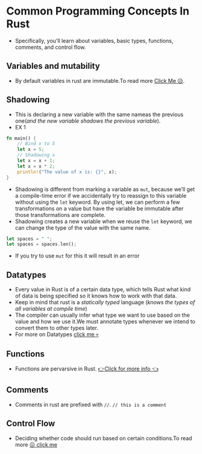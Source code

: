 # Common Programming Concepts In Rust

- Specifically, you’ll learn about variables, basic types, functions, comments, and control flow.

## Variables and mutability

- By default variables in rust are immutable.To read more [Click Me 😥](/docs/0x2vars.md).

## Shadowing

- This is declaring a new variable with the same nameas the previous one(_and the new variable shadows the previous variable_).
- EX 1

```rs
fn main() {
    // Bind x to 5
    let x = 5;
    // Shadowing x
    let x = x + 1;
    let x = x * 2;
    println!("The value of x is: {}", x);
}
```

- Shadowing is different from marking a variable as `mut`, because we’ll get a compile-time error if we accidentally try to reassign to this variable without using the `let` keyword. By using let, we can perform a few transformations on a value but have the variable be immutable after those transformations are complete.
- Shadowing creates a new variable when we reuse the `let` keyword, we can change the type of the value with the same name.

```rs
let spaces = " ";
let spaces = spaces.len();
```

- If you try to use `mut` for this it will result in an error

## Datatypes

- Every value in Rust is of a certain data type, which tells Rust what kind of data is being specified so it knows how to work with that data.
- Keep in mind that rust is a _statically typed_ language (_knows the types of all variables at compile time_)
- The compiler can usually infer what type we want to use based on the value and how we use it.We must annotate types whenever we intend to convert them to other types later.
- For more on Datatypes [click me 💀](/docs/0x03data-types.md)

## Functions

- Functions are pervarsive in Rust. [👉Click for more info 👈](/docs/0x08-Functions.md)

## Comments

- Comments in rust are prefixed with `//`.
  `// this is a comment`

## Control Flow

- Deciding whether code should run based on certain conditions.To read more [😖 click me](/docs/0x09-Control_flow.md)

